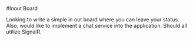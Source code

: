 #Inout Board

Looking to write a simple in out board where you can leave your status.  Also, would like to implement a chat service into the application.  Should all utilize SignalR.  